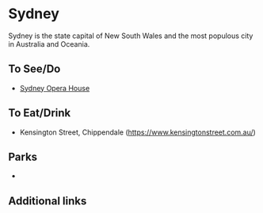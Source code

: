 # Sydney

Sydney is the state capital of New South Wales and the most populous city in Australia and Oceania.

## To See/Do

* [Sydney Opera House](https://www.sydneyoperahouse.com)

## To Eat/Drink

* Kensington Street, Chippendale (https://www.kensingtonstreet.com.au/)

## Parks 

*

## Additional links
